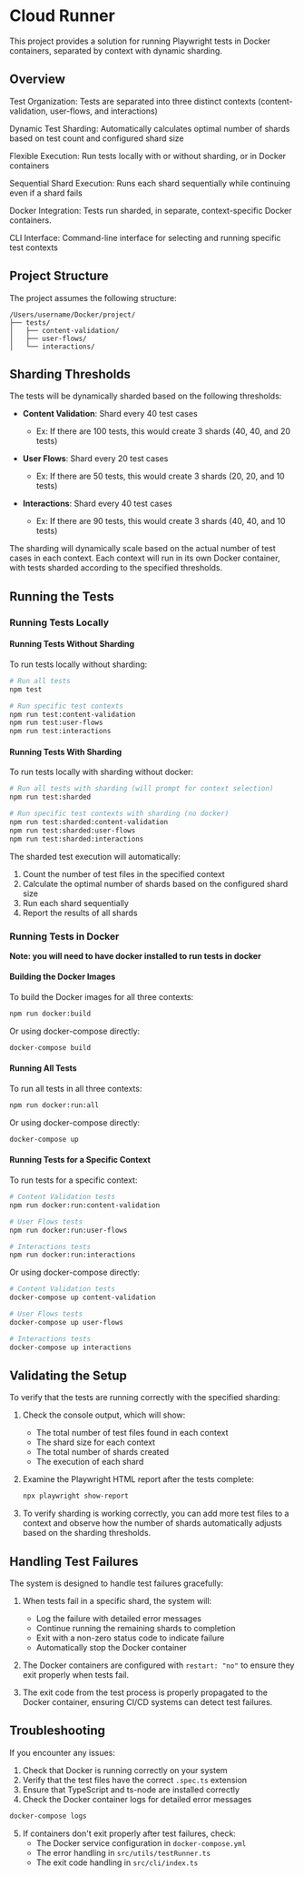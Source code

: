 # Cloud Runner

This project provides a solution for running Playwright tests in Docker containers, separated by context with dynamic sharding.

## Overview

Test Organization: Tests are separated into three distinct contexts (content-validation, user-flows, and interactions)

Dynamic Test Sharding: Automatically calculates optimal number of shards based on test count and configured shard size

Flexible Execution: Run tests locally with or without sharding, or in Docker containers

Sequential Shard Execution: Runs each shard sequentially while continuing even if a shard fails

Docker Integration: Tests run sharded, in separate, context-specific Docker containers.

CLI Interface: Command-line interface for selecting and running specific test contexts

## Project Structure

The project assumes the following structure:

```
/Users/username/Docker/project/
├── tests/
│   ├── content-validation/
│   ├── user-flows/
│   └── interactions/
```

## Sharding Thresholds

The tests will be dynamically sharded based on the following thresholds:

- **Content Validation**: Shard every 40 test cases

  - Ex: If there are 100 tests, this would create 3 shards (40, 40, and 20 tests)

- **User Flows**: Shard every 20 test cases

  - Ex: If there are 50 tests, this would create 3 shards (20, 20, and 10 tests)

- **Interactions**: Shard every 40 test cases
  - Ex: If there are 90 tests, this would create 3 shards (40, 40, and 10 tests)

The sharding will dynamically scale based on the actual number of test cases in each context. Each context will run in its own Docker container, with tests sharded according to the specified thresholds.

## Running the Tests

### Running Tests Locally

#### Running Tests Without Sharding

To run tests locally without sharding:

```bash
# Run all tests
npm test

# Run specific test contexts
npm run test:content-validation
npm run test:user-flows
npm run test:interactions
```

#### Running Tests With Sharding

To run tests locally with sharding without docker:

```bash
# Run all tests with sharding (will prompt for context selection)
npm run test:sharded

# Run specific test contexts with sharding (no docker)
npm run test:sharded:content-validation
npm run test:sharded:user-flows
npm run test:sharded:interactions
```

The sharded test execution will automatically:

1. Count the number of test files in the specified context
2. Calculate the optimal number of shards based on the configured shard size
3. Run each shard sequentially
4. Report the results of all shards

### Running Tests in Docker

**Note: you will need to have docker installed to run tests in docker**

#### Building the Docker Images

To build the Docker images for all three contexts:

```bash
npm run docker:build
```

Or using docker-compose directly:

```bash
docker-compose build
```

#### Running All Tests

To run all tests in all three contexts:

```bash
npm run docker:run:all
```

Or using docker-compose directly:

```bash
docker-compose up
```

#### Running Tests for a Specific Context

To run tests for a specific context:

```bash
# Content Validation tests
npm run docker:run:content-validation

# User Flows tests
npm run docker:run:user-flows

# Interactions tests
npm run docker:run:interactions
```

Or using docker-compose directly:

```bash
# Content Validation tests
docker-compose up content-validation

# User Flows tests
docker-compose up user-flows

# Interactions tests
docker-compose up interactions
```

## Validating the Setup

To verify that the tests are running correctly with the specified sharding:

1. Check the console output, which will show:

   - The total number of test files found in each context
   - The shard size for each context
   - The total number of shards created
   - The execution of each shard

2. Examine the Playwright HTML report after the tests complete:

   ```bash
   npx playwright show-report
   ```

3. To verify sharding is working correctly, you can add more test files to a context and observe how the number of shards automatically adjusts based on the sharding thresholds.

## Handling Test Failures

The system is designed to handle test failures gracefully:

1. When tests fail in a specific shard, the system will:

   - Log the failure with detailed error messages
   - Continue running the remaining shards to completion
   - Exit with a non-zero status code to indicate failure
   - Automatically stop the Docker container

2. The Docker containers are configured with `restart: "no"` to ensure they exit properly when tests fail.

3. The exit code from the test process is properly propagated to the Docker container, ensuring CI/CD systems can detect test failures.

## Troubleshooting

If you encounter any issues:

1. Check that Docker is running correctly on your system
2. Verify that the test files have the correct `.spec.ts` extension
3. Ensure that TypeScript and ts-node are installed correctly
4. Check the Docker container logs for detailed error messages

```bash
docker-compose logs
```

5. If containers don't exit properly after test failures, check:
   - The Docker service configuration in `docker-compose.yml`
   - The error handling in `src/utils/testRunner.ts`
   - The exit code handling in `src/cli/index.ts`
